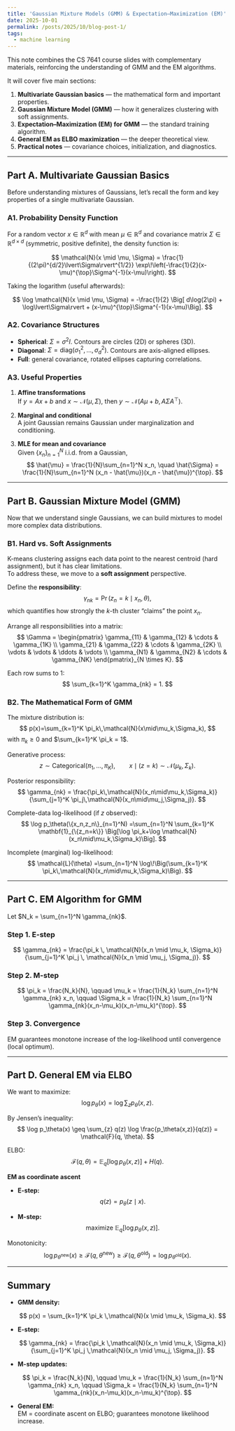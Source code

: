 ```yaml
---
title: 'Gaussian Mixture Models (GMM) & Expectation–Maximization (EM)'
date: 2025-10-01
permalink: /posts/2025/10/blog-post-1/
tags:
  - machine learning
---
```


This note combines the CS 7641 course slides with complementary materials, reinforcing the understanding of GMM and the EM algorithms.

It will cover five main sections:

1. **Multivariate Gaussian basics** — the mathematical form and important properties.
2. **Gaussian Mixture Model (GMM)** — how it generalizes clustering with soft assignments.
3. **Expectation–Maximization (EM) for GMM** — the standard training algorithm.
4. **General EM as ELBO maximization** — the deeper theoretical view.
5. **Practical notes** — covariance choices, initialization, and diagnostics.

---

## Part A. Multivariate Gaussian Basics

Before understanding mixtures of Gaussians, let’s recall the form and key properties of a single multivariate Gaussian.

### A1. Probability Density Function

For a random vector $x \in \mathbb{R}^d$ with mean $\mu \in \mathbb{R}^d$ and covariance matrix $\Sigma \in \mathbb{R}^{d \times d}$ (symmetric, positive definite), the density function is:

$$
\mathcal{N}(x \mid \mu, \Sigma)
= \frac{1}{(2\pi)^{d/2}\lvert\Sigma\rvert^{1/2}}
\exp\!\left(-\frac{1}{2}(x-\mu)^{\top}\Sigma^{-1}(x-\mu)\right).
$$

Taking the logarithm (useful afterwards):

$$
\log \mathcal{N}(x \mid \mu, \Sigma)
= -\frac{1}{2} \Big[ d\log(2\pi) + \log\lvert\Sigma\rvert + (x-\mu)^{\top}\Sigma^{-1}(x-\mu)\Big].
$$

### A2. Covariance Structures

- **Spherical**: $\Sigma = \sigma^2 I$. Contours are circles (2D) or spheres (3D).  
- **Diagonal**: $\Sigma = \mathrm{diag}(\sigma_1^2, \dots, \sigma_d^2)$. Contours are axis-aligned ellipses.  
- **Full**: general covariance, rotated ellipses capturing correlations.  

### A3. Useful Properties

1. **Affine transformations**  
   If $y = Ax+b$ and $x \sim \mathcal{N}(\mu, \Sigma)$, then $y \sim \mathcal{N}(A\mu+b, A\Sigma A^{\top})$.

2. **Marginal and conditional**  
   A joint Gaussian remains Gaussian under marginalization and conditioning.

3. **MLE for mean and covariance**  
   Given $\{x_n\}_{n=1}^N$ i.i.d. from a Gaussian,
   $$
   \hat{\mu} = \frac{1}{N}\sum_{n=1}^N x_n, 
   \quad
   \hat{\Sigma} = \frac{1}{N}\sum_{n=1}^N (x_n - \hat{\mu})(x_n - \hat{\mu})^{\top}.
   $$

---

## Part B. Gaussian Mixture Model (GMM)

Now that we understand single Gaussians, we can build mixtures to model more complex data distributions.

### B1. Hard vs. Soft Assignments

K-means clustering assigns each data point to the nearest centroid (hard assignment), but it has clear limitations.  
To address these, we move to a **soft assignment** perspective.

Define the **responsibility**:
$$
\gamma_{nk} = \Pr(z_n = k \mid x_n, \theta),
$$
which quantifies how strongly the $k$-th cluster “claims” the point $x_n$.

Arrange all responsibilities into a matrix:
$$
\Gamma =
\begin{pmatrix}
\gamma_{11} & \gamma_{12} & \cdots & \gamma_{1K} \\
\gamma_{21} & \gamma_{22} & \cdots & \gamma_{2K} \\
\vdots & \vdots & \ddots & \vdots \\
\gamma_{N1} & \gamma_{N2} & \cdots & \gamma_{NK}
\end{pmatrix}_{N \times K}.
$$

Each row sums to 1:
$$
\sum_{k=1}^K \gamma_{nk} = 1.
$$

### B2. The Mathematical Form of GMM

The mixture distribution is:
$$
p(x)=\sum_{k=1}^K \pi_k\,\mathcal{N}(x\mid\mu_k,\Sigma_k),
$$
with $\pi_k \ge 0$ and $\sum_{k=1}^K \pi_k = 1$.

Generative process:
$$
z \sim \mathrm{Categorical}(\pi_1,\ldots,\pi_K), 
\qquad
x \mid (z=k) \sim \mathcal{N}(\mu_k,\Sigma_k).
$$

Posterior responsibility:
$$
\gamma_{nk} =
\frac{\pi_k\,\mathcal{N}(x_n\mid\mu_k,\Sigma_k)}
{\sum_{j=1}^K \pi_j\,\mathcal{N}(x_n\mid\mu_j,\Sigma_j)}.
$$

Complete-data log-likelihood (if $z$ observed):
$$
\log p_\theta(\{x_n,z_n\}_{n=1}^N)
=\sum_{n=1}^N \sum_{k=1}^K \mathbf{1}_{\{z_n=k\}}
\Big[\log \pi_k+\log \mathcal{N}(x_n\mid\mu_k,\Sigma_k)\Big].
$$

Incomplete (marginal) log-likelihood:
$$
\mathcal{L}(\theta)
=\sum_{n=1}^N \log\!\Big(\sum_{k=1}^K \pi_k\,\mathcal{N}(x_n\mid\mu_k,\Sigma_k)\Big).
$$

---

## Part C. EM Algorithm for GMM

Let $N_k = \sum_{n=1}^N \gamma_{nk}$.

### Step 1. E-step
$$
\gamma_{nk} =
\frac{\pi_k \, \mathcal{N}(x_n \mid \mu_k, \Sigma_k)}
{\sum_{j=1}^K \pi_j \, \mathcal{N}(x_n \mid \mu_j, \Sigma_j)}.
$$

### Step 2. M-step
$$
\pi_k = \frac{N_k}{N}, 
\qquad
\mu_k = \frac{1}{N_k} \sum_{n=1}^N \gamma_{nk} x_n, 
\qquad
\Sigma_k = \frac{1}{N_k} \sum_{n=1}^N \gamma_{nk}(x_n-\mu_k)(x_n-\mu_k)^{\top}.
$$

### Step 3. Convergence
EM guarantees monotone increase of the log-likelihood until convergence (local optimum).

---

## Part D. General EM via ELBO

We want to maximize:
$$
\log p_\theta(x) = \log \sum_{z} p_\theta(x, z).
$$

By Jensen’s inequality:
$$
\log p_\theta(x) 
\geq \sum_{z} q(z) \log \frac{p_\theta(x,z)}{q(z)} = \mathcal{F}(q, \theta).
$$

ELBO:
$$
\mathcal{F}(q, \theta) = \mathbb{E}_q[\log p_\theta(x, z)] + H(q).
$$

**EM as coordinate ascent**

- **E-step:**  
  $$
  q(z) = p_\theta(z \mid x).
  $$

- **M-step:**  
  $$
  \text{maximize } \mathbb{E}_q[\log p_\theta(x, z)].
  $$

Monotonicity:
$$
\log p_{\theta^{\text{new}}}(x)
\geq \mathcal{F}(q, \theta^{\text{new}})
\geq \mathcal{F}(q, \theta^{\text{old}})
= \log p_{\theta^{\text{old}}}(x).
$$

---

## Summary

- **GMM density:**

  $$
  p(x) = \sum_{k=1}^K \pi_k \,\mathcal{N}(x \mid \mu_k, \Sigma_k).
  $$

- **E-step:**

  $$
  \gamma_{nk} = \frac{\pi_k \,\mathcal{N}(x_n \mid \mu_k, \Sigma_k)}
  {\sum_{j=1}^K \pi_j \,\mathcal{N}(x_n \mid \mu_j, \Sigma_j)}.
  $$

- **M-step updates:**

  $$
  \pi_k = \frac{N_k}{N}, \qquad
  \mu_k = \frac{1}{N_k} \sum_{n=1}^N \gamma_{nk} x_n, \qquad
  \Sigma_k = \frac{1}{N_k} \sum_{n=1}^N \gamma_{nk}(x_n-\mu_k)(x_n-\mu_k)^{\top}.
  $$

- **General EM:**  
  EM = coordinate ascent on ELBO; guarantees monotone likelihood increase.
